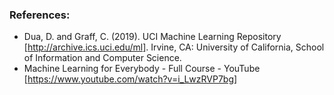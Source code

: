 ### References:
- Dua, D. and Graff, C. (2019). UCI Machine Learning Repository [http://archive.ics.uci.edu/ml]. Irvine, CA: University of California, School of Information and Computer Science.
- Machine Learning for Everybody - Full Course - YouTube [https://www.youtube.com/watch?v=i_LwzRVP7bg]